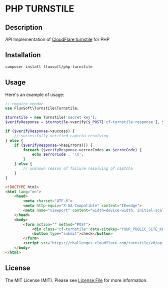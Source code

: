 # PHP TURNSTILE

## Description
API Implementation of [CloudFlare turnstile](https://www.cloudflare.com/products/turnstile/) for PHP

## Installation

```bash
composer install fluxsoft/php-turnstile
```

## Usage
Here's an example of usage:

```php
// require vendor
use FluxSoft\Turnstile\Turnstile;

$turnstile = new Turnstile('secret key');
$verifyResponse = $turnstile->verify($_POST['cf-turnstile-response'], $_SERVER['REMOTE_ADDR']);

if ($verifyResponse->success) {
    // successfully verified captcha resolving
} else {
    if ($verifyResponse->hasErrors()) {
        foreach ($verifyResponse->errorCodes as $errorCode) {
            echo $errorCode . '\n'; 
        }
    } else {
        // unknown reason of failure resolving of captcha
    }
}
```

```html
<!DOCTYPE html>
<html lang="en">
    <head>
        <meta charset="UTF-8">
        <meta http-equiv="X-UA-Compatible" content="IE=edge">
        <meta name="viewport" content="width=device-width, initial-scale=1.0">
    </head>
    <body>
        <form action="" method="POST">
            <div class="cf-turnstile" data-sitekey="YOUR_PUBLIC_SITE_KEY"></div> 
            <button type="submit">check</button>
        </form>
        <script src="https://challenges.cloudflare.com/turnstile/v0/api.js" async defer></script>
    </body>
</html>
```

## License

The MIT License (MIT). Please see [License File](LICENSE.md) for more information.